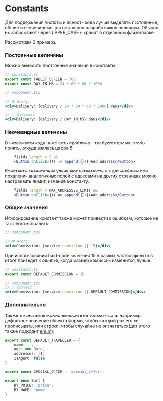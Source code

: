 # Constants

Для поддержания чистоты и ясности кода лучше выделять постоянные, общие и неочевидные для остальных разработчиков величины. Обычно их записывают через UPPER_CASE и хранят в отдельном файле/папке

Рассмотрим 3 примера.

### Постоянные величины

Можно выносить постоянные значения в константы:

```jsx
// constants.ts
export const TABLET_SCREEN = 768
export const DAY_IN_MS = 24 * 60 * 60 * 1000

// component.tsx

// ❌ Wrong:
<div>Delivery: {delivery / 24 * 60 * 60 * 1000} days</div>

// ✅ Correct:
<div>Delivery: {delivery / DAY_IN_MS} days</div>
```

### Неочевидные величины

В читаемости кода ниже есть проблема - требуется время, чтобы понять, откуда взялась цифра 5:
```jsx
    fields.length < 5 &&
    <Button onClick={() => append({})}>Add address</Button>
```

Константы значительно улучшают читаемость и в дальнейшем при появлении аналогичных полей с адресами на других страницах можно настраивать лимит, изменив константу.  
```jsx
    fields.length < MAX_ADDRESSES_LIMIT &&
    <Button onClick={() => append({})}>Add address</Button>
```

### Общие значения

Игнорирование констант также может привести к ошибкам, которые не так легко исправить:

```jsx
// component.tsx

// ❌ Wrong:
<div>Commission: {service.commision || 15}</div>
```
При использовании hard-code значения 15 в разных частях проекта в итоге приведет к ошибке, когда размер комиссии изменится, лучше:

```jsx
// constants.ts
export const DEFAULT_COMMISSION = 15

// component.tsx
// ✅ Correct:
<div>Commission: {service.commision || DEFAULT_COMMISSION}</div>
```

### Дополнительно

 Также в константы можно выносить не только числа: например, дефолтное значение объекта формы, чтобы каждый раз его не прописывать, или строки, чтобы случайно не опечататься(для этого также подходит [enum](/Typescript/Enum.md)):

```ts
export const DEFAULT_TRAVELLER = {
    name: '',
    age: new Date,
    addresses: [],
    isAgent: false
}

export const SPECIAL_OFFER = 'special_offer';

export enum Sort {
    BY_PRICE: 'price',
    BY_NAME: 'name'
}
```